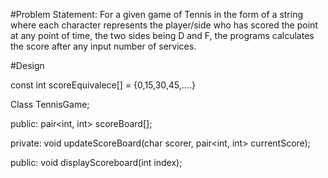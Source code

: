 #Problem Statement:
For a given game of Tennis in the form of a string where each character represents the player/side who has scored the point at any point of time, the two sides being D and F, the programs calculates the score after any input number of services.

#Design

const int scoreEquivalece[] = {0,15,30,45,....}

Class TennisGame;

public:
  pair<int, int> scoreBoard[];

private:
  void updateScoreBoard(char scorer, pair<int, int> currentScore);

public:
  void displayScoreboard(int index);
